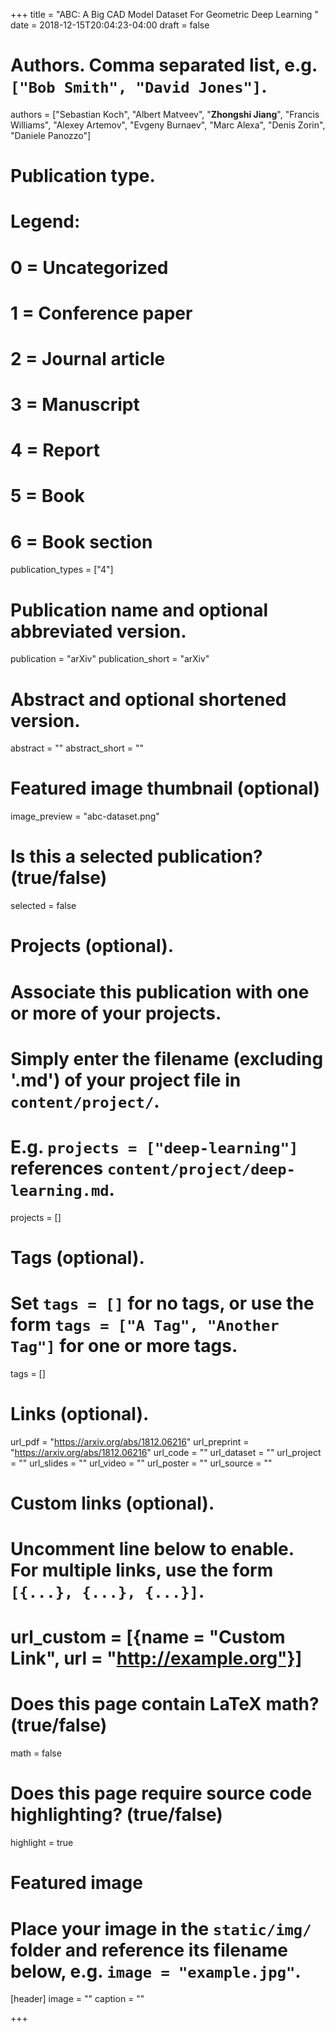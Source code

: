 +++
title = "ABC: A Big CAD Model Dataset For Geometric Deep Learning "
date = 2018-12-15T20:04:23-04:00
draft = false

# Authors. Comma separated list, e.g. `["Bob Smith", "David Jones"]`.
authors = ["Sebastian Koch", "Albert Matveev", "**Zhongshi Jiang**", "Francis Williams", "Alexey Artemov", "Evgeny Burnaev", "Marc Alexa", "Denis Zorin", "Daniele Panozzo"]
# Publication type.
# Legend:
# 0 = Uncategorized
# 1 = Conference paper
# 2 = Journal article
# 3 = Manuscript
# 4 = Report
# 5 = Book
# 6 = Book section
publication_types = ["4"]

# Publication name and optional abbreviated version.
publication = "arXiv"
publication_short = "arXiv"

# Abstract and optional shortened version.
abstract = ""
abstract_short = ""

# Featured image thumbnail (optional)
image_preview = "abc-dataset.png"

# Is this a selected publication? (true/false)
selected = false

# Projects (optional).
#   Associate this publication with one or more of your projects.
#   Simply enter the filename (excluding '.md') of your project file in `content/project/`.
#   E.g. `projects = ["deep-learning"]` references `content/project/deep-learning.md`.
projects = []

# Tags (optional).
#   Set `tags = []` for no tags, or use the form `tags = ["A Tag", "Another Tag"]` for one or more tags.
tags = []

# Links (optional).
url_pdf = "https://arxiv.org/abs/1812.06216"
url_preprint = "https://arxiv.org/abs/1812.06216"
url_code = ""
url_dataset = ""
url_project = ""
url_slides = ""
url_video = ""
url_poster = ""
url_source = ""

# Custom links (optional).
#   Uncomment line below to enable. For multiple links, use the form `[{...}, {...}, {...}]`.
# url_custom = [{name = "Custom Link", url = "http://example.org"}]

# Does this page contain LaTeX math? (true/false)
math = false

# Does this page require source code highlighting? (true/false)
highlight = true

# Featured image
# Place your image in the `static/img/` folder and reference its filename below, e.g. `image = "example.jpg"`.
[header]
image = ""
caption = ""

+++
